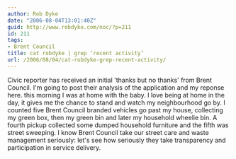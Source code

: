 ```yaml
---
author: Rob Dyke
date: "2006-08-04T13:01:40Z"
guid: http://www.robdyke.com/noc/?p=211
id: 211
tags:
- Brent Council
title: cat robdyke | grep ‘recent activity’
url: /2006/08/04/cat-robdyke-grep-recent-activity/
---
```

Civic reporter has received an initial 'thanks but no thanks' from Brent Council. I'm going to post their analysis of the application and my reponse here. this morning I was at home with the baby. I love being at home in the day, it gives me the chance to stand and watch my neighbourhood go by. I counted five Brent Council branded vehicles go past my house, collecting my green box, then my green bin and later my household wheelie bin. A fourth pickup collected some dumped household furniture and the fifth was street sweeping. I know Brent Council take our street care and waste management seriously: let's see how seriously they take transparency and participation in service delivery.